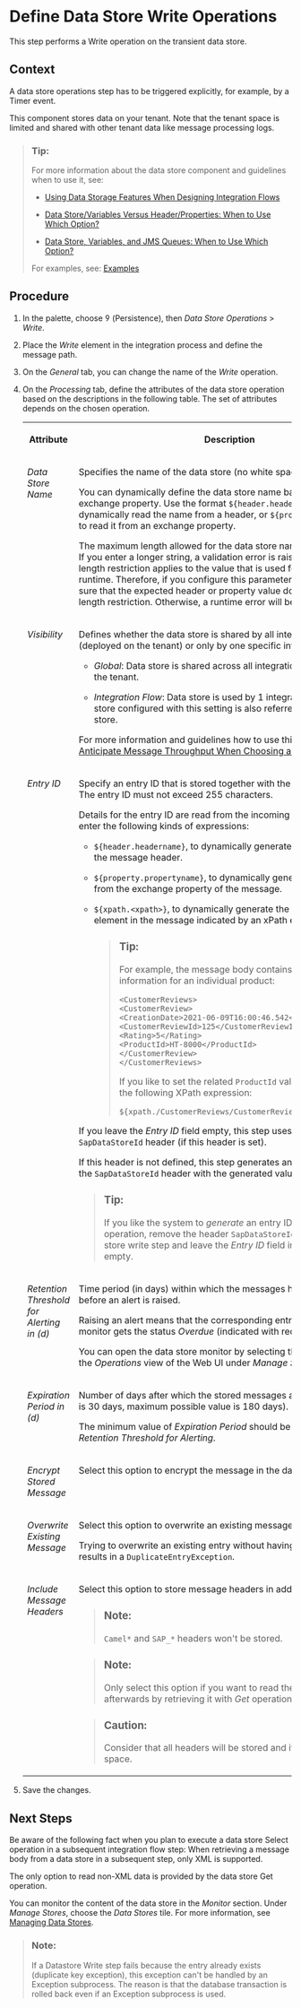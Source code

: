 <!-- loio46260ee193ed48f48a9bd5b855861e4d -->

<link rel="stylesheet" type="text/css" href="../css/sap-icons.css"/>

# Define Data Store Write Operations

This step performs a Write operation on the transient data store.



## Context

A data store operations step has to be triggered explicitly, for example, by a Timer event.

This component stores data on your tenant. Note that the tenant space is limited and shared with other tenant data like message processing logs.

> ### Tip:  
> For more information about the data store component and guidelines when to use it, see:
> 
> -   [Using Data Storage Features When Designing Integration Flows](using-data-storage-features-when-designing-integration-flows-a836b4e.md)
> 
> -   [Data Store/Variables Versus Header/Properties: When to Use Which Option?](data-store-variables-versus-header-properties-when-to-use-which-option-61f4045.md)
> 
> -   [Data Store, Variables, and JMS Queues: When to Use Which Option?](data-store-variables-and-jms-queues-when-to-use-which-option-6bc21cb.md)
> 
> 
> For examples, see: [Examples](examples-c8ba267.md)



<a name="loio46260ee193ed48f48a9bd5b855861e4d__steps_rsl_lyx_wx"/>

## Procedure

1.  In the palette, choose <span class="SAP-icons"></span> \(Persistence\), then *Data Store Operations* \> *Write*.

2.  Place the *Write* element in the integration process and define the message path.

3.  On the *General* tab, you can change the name of the *Write* operation.

4.  On the *Processing* tab, define the attributes of the data store operation based on the descriptions in the following table. The set of attributes depends on the chosen operation.


    <table>
    <tr>
    <th valign="top">

    Attribute


    
    </th>
    <th valign="top">

    Description


    
    </th>
    </tr>
    <tr>
    <td valign="top">
    
    *Data Store Name* 


    
    </td>
    <td valign="top">
    
    Specifies the name of the data store \(no white spaces\).

    You can dynamically define the data store name based on a header or exchange property. Use the format `${header.headername}` to dynamically read the name from a header, or `${property.propertyname}` to read it from an exchange property.

    The maximum length allowed for the data store name is 40 characters. If you enter a longer string, a validation error is raised. Note that this length restriction applies to the value that is used for this parameter at runtime. Therefore, if you configure this parameter dynamically, make sure that the expected header or property value does not exceed this length restriction. Otherwise, a runtime error will be raised.


    
    </td>
    </tr>
    <tr>
    <td valign="top">
    
    *Visibility* 


    
    </td>
    <td valign="top">
    
    Defines whether the data store is shared by all integration flows \(deployed on the tenant\) or only by one specific integration flow.

    -   *Global*: Data store is shared across all integration flows deployed on the tenant.

    -   *Integration Flow*: Data store is used by 1 integration flow. A data store configured with this setting is also referred to as local data store.


    For more information and guidelines how to use this parameter, see [Anticipate Message Throughput When Choosing a Storage Option](anticipate-message-throughput-when-choosing-a-storage-option-5b38765.md).


    
    </td>
    </tr>
    <tr>
    <td valign="top">
    
    *Entry ID* 


    
    </td>
    <td valign="top">
    
    Specify an entry ID that is stored together with the message content. The entry ID must not exceed 255 characters.

    Details for the entry ID are read from the incoming message. You can enter the following kinds of expressions:

    -   `${header.headername}`, to dynamically generate the entry ID from the message header.

    -   `${property.propertyname}`, to dynamically generate the entry ID from the exchange property of the message.

    -   `${xpath.<xpath>}`, to dynamically generate the entry ID from an element in the message indicated by an xPath expression.

        > ### Tip:  
        > For example, the message body contains customer review information for an individual product:
        > 
        > ```
        > <CustomerReviews>
        > <CustomerReview>
        > <CreationDate>2021-06-09T16:00:46.542</CreationDate>
        > <CustomerReviewId>125</CustomerReviewId>
        > <Rating>5</Rating>
        > <ProductId>HT-8000</ProductId>
        > </CustomerReview>
        > </CustomerReviews>
        > 
        > ```
        > 
        > If you like to set the related `ProductId` value as *Entry ID*, use the following XPath expression:
        > 
        > `${xpath./CustomerReviews/CustomerReview/ProductId/text()}`


    If you leave the *Entry ID* field empty, this step uses the value of the `SapDataStoreId` header \(if this header is set\).

    If this header is not defined, this step generates an entry ID and sets the `SapDataStoreId` header with the generated value.

    > ### Tip:  
    > If you like the system to *generate* an entry ID for the data store operation, remove the header `SapDataStoreId` before the data store write step and leave the *Entry ID* field in the data store empty.


    
    </td>
    </tr>
    <tr>
    <td valign="top">
    
    *Retention Threshold for Alerting in \(d\)* 


    
    </td>
    <td valign="top">
    
    Time period \(in days\) within which the messages have to be fetched before an alert is raised.

    Raising an alert means that the corresponding entry in the data store monitor gets the status *Overdue* \(indicated with red color\).

    You can open the data store monitor by selecting the *Data Stores* tile in the *Operations* view of the Web UI under *Manage Stores*.


    
    </td>
    </tr>
    <tr>
    <td valign="top">
    
    *Expiration Period in \(d\)* 


    
    </td>
    <td valign="top">
    
    Number of days after which the stored messages are deleted \(default is 30 days, maximum possible value is 180 days\).

    The minimum value of *Expiration Period* should be at least twice that of *Retention Threshold for Alerting*.


    
    </td>
    </tr>
    <tr>
    <td valign="top">
    
    *Encrypt Stored Message* 


    
    </td>
    <td valign="top">
    
    Select this option to encrypt the message in the data store.


    
    </td>
    </tr>
    <tr>
    <td valign="top">
    
    *Overwrite Existing Message* 


    
    </td>
    <td valign="top">
    
    Select this option to overwrite an existing message in the data store.

    Trying to overwrite an existing entry without having this option selected results in a `DuplicateEntryException`.


    
    </td>
    </tr>
    <tr>
    <td valign="top">
    
    *Include Message Headers* 


    
    </td>
    <td valign="top">
    
    Select this option to store message headers in addition to the payload.

    > ### Note:  
    > `Camel*` and `SAP_*` headers won't be stored.

    > ### Note:  
    > Only select this option if you want to read the message afterwards by retrieving it with *Get* operations.

    > ### Caution:  
    > Consider that all headers will be stored and it may take up a lot of space.


    
    </td>
    </tr>
    </table>
    
5.  Save the changes.




<a name="loio46260ee193ed48f48a9bd5b855861e4d__postreq_eqk_dwx_tfb"/>

## Next Steps

Be aware of the following fact when you plan to execute a data store Select operation in a subsequent integration flow step: When retrieving a message body from a data store in a subsequent step, only XML is supported.

The only option to read non-XML data is provided by the data store Get operation.

You can monitor the content of the data store in the *Monitor* section. Under *Manage Stores*, choose the *Data Stores* tile. For more information, see [Managing Data Stores](../Operations/managing-data-stores-ac39f1d.md).

> ### Note:  
> If a Datastore Write step fails because the entry already exists \(duplicate key exception\), this exception can't be handled by an Exception subprocess. The reason is that the database transaction is rolled back even if an Exception subprocess is used.

